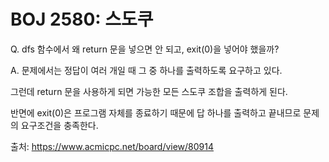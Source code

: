 # BOJ 2580: 스도쿠

Q. dfs 함수에서 왜 return 문을 넣으면 안 되고, exit(0)을 넣어야 했을까?

A. 문제에서는 정답이 여러 개일 때 그 중 하나를 출력하도록 요구하고 있다. 

그런데 return 문을 사용하게 되면 가능한 모든 스도쿠 조합을 출력하게 된다.

반면에 exit(0)은 프로그램 자체를 종료하기 때문에 답 하나를 출력하고 끝내므로 문제의 요구조건을 충족한다.

출처: https://www.acmicpc.net/board/view/80914
